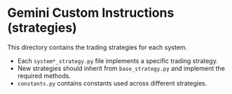 # Gemini Custom Instructions (strategies)

This directory contains the trading strategies for each system.

- Each `system*_strategy.py` file implements a specific trading strategy.
- New strategies should inherit from `base_strategy.py` and implement the required methods.
- `constants.py` contains constants used across different strategies.
